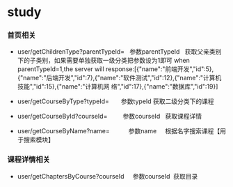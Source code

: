 # study  
### 首页相关  
* user/getChildrenType?parentTypeId=   参数parentTypeId   获取父亲类别下的子类别，如果需要单独获取一级分类把参数设为1即可
when parentTypeId=1,the server will response:[{"name":"前端开发","id":5},{"name":"后端开发","id":7},{"name":"软件测试","id":12},{"name":"计算机技能","id":15},{"name":"计算机网 络","id":17},{"name":"数据库","id":19}]

* user/getCourseByType?typeId=         参数typeId   获取二级分类下的课程

* user/getCourseById?courseId=         参数courseId   获取课程详情

* user/getCourseByName?name=           参数name     根据名字搜索课程【用于搜索模块】

### 课程详情相关  
* user/getChaptersByCourse?courseId     参数courseId  获取目录
